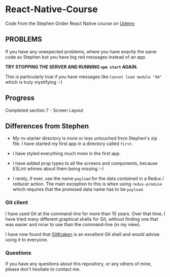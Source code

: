 # React-Native-Course
Code from the Stephen Grider React Native course on 
[Udemy](https://www.udemy.com/course/the-complete-react-native-and-redux-course)

## PROBLEMS

If you have any unexpected problems, where you have exactly the same 
code as Stephen but you have big red messages instead of an app.

**TRY STOPPING THE SERVER AND RUNNING `npm start` AGAIN.**

This is particularly true if you have messages like `Cannot load module "94"`
which is truly mystifying :-)

## Progress

  Completed section 7 - Screen Layout

## Differences from Stephen

* My rn-starter directory is more or less untouched from Stephen's zip file.
  I have started my first app in a directory called `first`.

* I have styled everything much more in the first app.

* I have added prop types to all the screens and components, because ESLint whines 
  about them being missing :-)

* I rarely, if ever, use the name `payload` for the data contained in a Redux /
  reducer action. The main exception to this is when using `redux-promise` which 
  requires that the promised data name has to be `payload`.

### Git client

I have used Git at the command-line for more than 10 years. Over that time, I have tried
many different graphical shells for Git, without finding one that was easier
and nicer to use than the command-line (in my view).

I have now found that [GitKraken](https://www.gitkraken.com) is an excellent
Git shell and would advise using it to everyone.

### Questions

If you have any questions about this repository, or any others of mine, please
don't hesitate to contact me.

